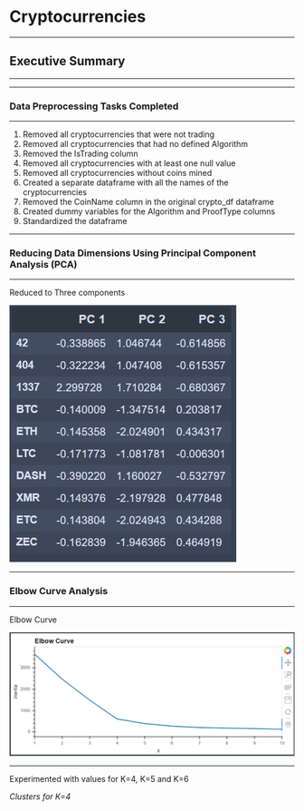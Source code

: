 # Cryptocurrencies
---------------------------------------------------------------------------------------------------
## Executive Summary
---------------------------------------------------------------------------------------------------
--------------------------------------
### Data Preprocessing Tasks Completed
--------------------------------------
1. Removed all cryptocurrencies that were not trading
2. Removed all cryptocurrencies that had no defined Algorithm
3. Removed the IsTrading column
4. Removed all cryptocurrencies with at least one null value
5. Removed all cryptocurrencies without coins mined
6. Created a separate dataframe with all the names of the cryptocurrencies
7. Removed the CoinName column in the original crypto_df dataframe
8. Created dummy variables for the Algorithm and ProofType columns
9. Standardized the dataframe

---------------------------------------------------------------------
### Reducing Data Dimensions Using Principal Component Analysis (PCA)
---------------------------------------------------------------------

Reduced to Three components

![](https://github.com/GR8505/Cryptocurrencies/blob/master/Images/I1.png)

------------------------
### Elbow Curve Analysis
------------------------

Elbow Curve

![](https://github.com/GR8505/Cryptocurrencies/blob/master/Images/I2.png)

-------------------------------------------------------------------------
Experimented with values for K=4, K=5 and K=6

_Clusters for K=4_

![]()
